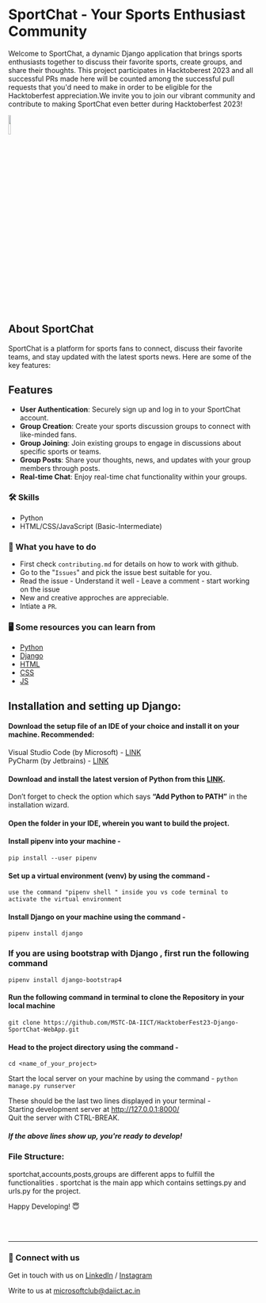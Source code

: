 # SportChat - Your Sports Enthusiast Community

Welcome to SportChat, a dynamic Django application that brings sports enthusiasts together to discuss their favorite sports, create groups, and share their thoughts. This project participates in Hacktoberest 2023 and all successful PRs made here will be counted among the successful pull requests that you'd need to make in order to be eligible for the Hacktoberfest appreciation.We invite you to join our vibrant community and contribute to making SportChat even better during Hacktoberfest 2023!

<img src="https://res.cloudinary.com/dbvyvfe61/image/upload/v1619799241/Cicada%203301:%20Reinvented/MSTC_ffmo9v.png" width="10%">

## About SportChat

SportChat is a platform for sports fans to connect, discuss their favorite teams, and stay updated with the latest sports news. Here are some of the key features:

## Features

- **User Authentication**: Securely sign up and log in to your SportChat account.
- **Group Creation**: Create your sports discussion groups to connect with like-minded fans.
- **Group Joining**: Join existing groups to engage in discussions about specific sports or teams.
- **Group Posts**: Share your thoughts, news, and updates with your group members through posts.
- **Real-time Chat**: Enjoy real-time chat functionality within your groups.

### :hammer_and_wrench: Skills

- Python
- HTML/CSS/JavaScript (Basic-Intermediate)

### :dart: What you have to do

- First check `contributing.md` for details on how to work with github.
- Go to the "`Issues`" and pick the issue best suitable for you.
- Read the issue - Understand it well - Leave a comment - start working on the issue
- New and creative approches are appreciable.
- Intiate a `PR`.

### :desktop_computer: Some resources you can learn from

- [Python](https://docs.python.org/)
- [Django](https://docs.djangoproject.com/en/4.1/)
- [HTML](https://www.w3schools.com/html/default.asp)
- [CSS](https://www.w3schools.com/css/default.asp)
- [JS](https://www.w3schools.com/js/)

## Installation and setting up Django:

#### Download the setup file of an IDE of your choice and install it on your machine. Recommended:

Visual Studio Code (by Microsoft) - [LINK](https://code.visualstudio.com/download)  
PyCharm (by Jetbrains) - [LINK](https://www.jetbrains.com/pycharm/download/#section=windows)

#### Download and install the latest version of Python from this [LINK](https://www.python.org/downloads/).

Don’t forget to check the option which says **“Add Python to PATH”** in the installation wizard.

#### Open the folder in your IDE, wherein you want to build the project.

#### Install pipenv into your machine -

`pip install --user pipenv `

#### Set up a virtual environment (venv) by using the command -

`use the command "pipenv shell " inside you vs code terminal to activate the virtual environment `

#### Install Django on your machine using the command -

`pipenv install django`

### If you are using bootstrap with Django , first run the following command

`pipenv install django-bootstrap4`

#### Run the following command in terminal to clone the Repository in your local machine

`git clone https://github.com/MSTC-DA-IICT/HacktoberFest23-Django-SportChat-WebApp.git`

#### Head to the project directory using the command -

`cd <name_of_your_project>`

Start the local server on your machine by using the command -
`python manage.py runserver`

These should be the last two lines displayed in your terminal -  
Starting development server at http://127.0.0.1:8000/  
Quit the server with CTRL-BREAK.

##### If the above lines show up, you're ready to develop!

### File Structure:

sportchat,accounts,posts,groups are different apps to fulfill the functionalities .
sportchat is the main app which contains settings.py and urls.py for the project.

Happy Developing! :innocent:

<br><br>

---

### 🔗 Connect with us

Get in touch with us on [LinkedIn](https://www.linkedin.com/company/microsoft-student-technical-club-da-iict/) / [Instagram](https://www.instagram.com/mstc.daiict/)

Write to us at microsoftclub@daiict.ac.in
